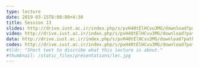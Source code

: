 ```yaml
---
type: lecture
date: 2019-03-15T8:00:00+4:30
title: Session 13
slides: http://drive.iust.ac.ir/index.php/s/pvH40tElHCvu3MG/download?path=%2FSlides&files=AP_Session13.pdf
video: http://drive.iust.ac.ir/index.php/s/pvH40tElHCvu3MG/download?path=%2FClassVideos&files=S13.mp4
data: http://drive.iust.ac.ir/index.php/s/pvH40tElHCvu3MG/download?path=%2FData&files=WHO.zip
codes: http://drive.iust.ac.ir/index.php/s/pvH40tElHCvu3MG/download?path=%2FCode&files=S13.zip
#tldr: "Short text to discribe what this lecture is about."
#thumbnail: /static_files/presentations/lec.jpg
---
```

